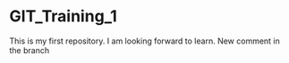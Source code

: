 # GIT_Training_1
This is my first repository.
I am looking forward to learn.
New comment in the branch
